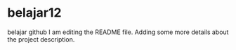 # belajar12
belajar github
I am editing the README file. Adding some more details about the project description.
